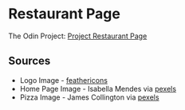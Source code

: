 # Restaurant Page
The Odin Project: [Project Restaurant Page](https://www.theodinproject.com/lessons/node-path-javascript-restaurant-page)


## Sources
* Logo Image - [feathericons](https://feathericons.com/)
* Home Page Image - Isabella Mendes via [pexels](https://www.pexels.com/photo/four-assorted-liquor-bottles-340996/)
* Pizza Image - James Collington via [pexels](https://www.pexels.com/photo/freshly-baked-pizza-in-commercial-oven-30512710/)